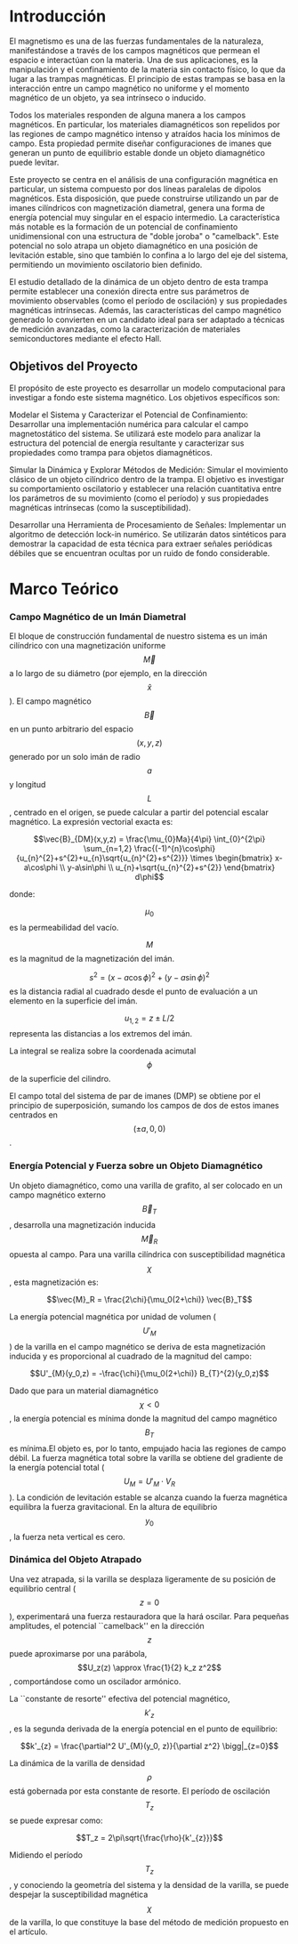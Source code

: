 # **Introducción**

El magnetismo es una de las fuerzas fundamentales de la naturaleza, manifestándose a través de los campos magnéticos que permean el espacio e interactúan con la materia. Una de sus aplicaciones, es la manipulación y el confinamiento de la materia sin contacto físico, lo que da lugar a las trampas magnéticas. El principio de estas trampas se basa en la interacción entre un campo magnético no uniforme y el momento magnético de un objeto, ya sea intrínseco o inducido.

  

Todos los materiales responden de alguna manera a los campos magnéticos. En particular, los materiales diamagnéticos son repelidos por las regiones de campo magnético intenso y atraídos hacia los mínimos de campo. Esta propiedad permite diseñar configuraciones de imanes que generan un punto de equilibrio estable donde un objeto diamagnético puede levitar.

  

Este proyecto se centra en el análisis de una configuración magnética en particular, un sistema compuesto por dos líneas paralelas de dipolos magnéticos. Esta disposición, que puede construirse utilizando un par de imanes cilíndricos con magnetización diametral, genera una forma de energía potencial muy singular en el espacio intermedio. La característica más notable es la formación de un potencial de confinamiento unidimensional con una estructura de "doble joroba" o "camelback". Este potencial no solo atrapa un objeto diamagnético en una posición de levitación estable, sino que también lo confina a lo largo del eje del sistema, permitiendo un movimiento oscilatorio bien definido.

  

El estudio detallado de la dinámica de un objeto dentro de esta trampa permite establecer una conexión directa entre sus parámetros de movimiento observables (como el período de oscilación) y sus propiedades magnéticas intrínsecas. Además, las características del campo magnético generado lo convierten en un candidato ideal para ser adaptado a técnicas de medición avanzadas, como la caracterización de materiales semiconductores mediante el efecto Hall.

  

## **Objetivos del Proyecto**

El propósito de este proyecto es desarrollar un modelo computacional para investigar a fondo este sistema magnético. Los objetivos específicos son:

  

Modelar el Sistema y Caracterizar el Potencial de Confinamiento: Desarrollar una implementación numérica para calcular el campo magnetostático del sistema. Se utilizará este modelo para analizar la estructura del potencial de energía resultante y caracterizar sus propiedades como trampa para objetos diamagnéticos.

  

Simular la Dinámica y Explorar Métodos de Medición: Simular el movimiento clásico de un objeto cilíndrico dentro de la trampa. El objetivo es investigar su comportamiento oscilatorio y establecer una relación cuantitativa entre los parámetros de su movimiento (como el período) y sus propiedades magnéticas intrínsecas (como la susceptibilidad).

  

Desarrollar una Herramienta de Procesamiento de Señales: Implementar un algoritmo de detección lock-in numérico. Se utilizarán datos sintéticos para demostrar la capacidad de esta técnica para extraer señales periódicas débiles que se encuentran ocultas por un ruido de fondo considerable.

# **Marco Teórico**

### **Campo Magnético de un Imán Diametral**

El bloque de construcción fundamental de nuestro sistema es un imán cilíndrico con una magnetización uniforme $$\vec{M}$$ a lo largo de su diámetro (por ejemplo, en la dirección $$\hat{x}$$). El campo magnético $$\vec{B}$$ en un punto arbitrario del espacio $$(x, y, z)$$ generado por un solo imán de radio $$a$$ y longitud $$L$$, centrado en el origen, se puede calcular a partir del potencial escalar magnético. La expresión vectorial exacta es:

  
  

$$\vec{B}_{DM}(x,y,z) = \frac{\mu_{0}Ma}{4\pi} \int_{0}^{2\pi} \sum_{n=1,2} \frac{(-1)^{n}\cos\phi}{u_{n}^{2}+s^{2}+u_{n}\sqrt{u_{n}^{2}+s^{2}}} \times \begin{bmatrix} x-a\cos\phi \\ y-a\sin\phi \\ u_{n}+\sqrt{u_{n}^{2}+s^{2}} \end{bmatrix} d\phi$$

  
  

donde:

 $$\mu_0$$ es la permeabilidad del vacío.

$$M$$ es la magnitud de la magnetización del imán.

$$s^2 = (x-a\cos\phi)^2 + (y-a\sin\phi)^2$$ es la distancia radial al cuadrado desde el punto de evaluación a un elemento en la superficie del imán.

$$u_{1,2} = z \pm L/2$$ representa las distancias a los extremos del imán.

La integral se realiza sobre la coordenada acimutal $$\phi$$ de la superficie del cilindro.

  

El campo total del sistema de par de imanes (DMP) se obtiene por el principio de superposición, sumando los campos de dos de estos imanes centrados en $$(\pm a, 0, 0)$$.

  
  
  

### **Energía Potencial y Fuerza sobre un Objeto Diamagnético**

  

Un objeto diamagnético, como una varilla de grafito, al ser colocado en un campo magnético externo $$\vec{B}_T$$, desarrolla una magnetización inducida $$\vec{M}_R$$ opuesta al campo. Para una varilla cilíndrica con susceptibilidad magnética $$\chi$$, esta magnetización es:

  

$$\vec{M}_R = \frac{2\chi}{\mu_0(2+\chi)} \vec{B}_T$$

  

La energía potencial magnética por unidad de volumen ($$U'_M$$) de la varilla en el campo magnético se deriva de esta magnetización inducida y es proporcional al cuadrado de la magnitud del campo:

  

$$U'_{M}(y_0,z) = -\frac{\chi}{\mu_0(2+\chi)} B_{T}^{2}(y_0,z)$$

  

Dado que para un material diamagnético $$\chi < 0$$, la energía potencial es mínima donde la magnitud del campo magnético $$B_T$$ es mínima.El objeto es, por lo tanto, empujado hacia las regiones de campo débil. La fuerza magnética total sobre la varilla se obtiene del gradiente de la energía potencial total ($$U_M = U'_M \cdot V_{R}$$). La condición de levitación estable se alcanza cuando la fuerza magnética equilibra la fuerza gravitacional. En la altura de equilibrio $$y_0$$, la fuerza neta vertical es cero.

  

### **Dinámica del Objeto Atrapado**

  

Una vez atrapada, si la varilla se desplaza ligeramente de su posición de equilibrio central ($$z=0$$), experimentará una fuerza restauradora que la hará oscilar. Para pequeñas amplitudes, el potencial ``camelback'' en la dirección $$z$$ puede aproximarse por una parábola, $$U_z(z) \approx \frac{1}{2} k_z z^2$$, comportándose como un oscilador armónico.

  

La ``constante de resorte'' efectiva del potencial magnético, $$k'_z$$, es la segunda derivada de la energía potencial en el punto de equilibrio:

  

$$k'_{z} = \frac{\partial^2 U'_{M}(y_0, z)}{\partial z^2} \bigg|_{z=0}$$

  

La dinámica de la varilla de densidad $$\rho$$ está gobernada por esta constante de resorte. El período de oscilación $$T_z$$ se puede expresar como:

  

$$T_z = 2\pi\sqrt{\frac{\rho}{k'_{z}}}$$

  

Midiendo el período $$T_z$$, y conociendo la geometría del sistema y la densidad de la varilla, se puede despejar la susceptibilidad magnética $$\chi$$ de la varilla, lo que constituye la base del método de medición propuesto en el artículo.